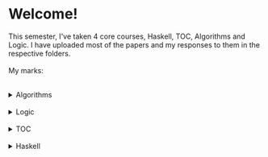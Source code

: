 <!-- @format -->

# Welcome!

This semester, I've taken 4 core courses, Haskell, TOC, Algorithms and Logic. I have uploaded most of the papers and my responses to them in the respective folders.
</br></br>
My marks:
</br></br>

<details> 
  <summary>Algorithms</summary></br>
   Quiz 1: 88/100
   </br></br>
   Quiz 2: 100/100
   </br></br>
   Midsem: 100/100
   </br>
</details>
</br>
<details> 
  <summary>Logic</summary></br>
   Quiz 1: 10/10
   </br></br>
   Midsem: 36/40
   </br></br>
   Quiz 2: 4.5/10
   </br></br>
   Finalsem: 27/40
   </br></br>
   Grade: 8/10
   </br>
</details>
</br>
<details> 
  <summary>TOC</summary></br>
   Quiz 1: 34/50
   </br></br>
   Midsem: 78/100
   </br></br>
   Quiz 2: 50/50
   </br></br>
   Finalsem: 74/100
   </br></br>
   Grade: 10/10
   </br>
</details>
</br>
<details> 
  <summary>Haskell</summary></br>
   Midsem: 87/100
   </br></br>
   Finalsem: 100/100
   </br></br>
   Grade: 10/10
   </br>
</details>
